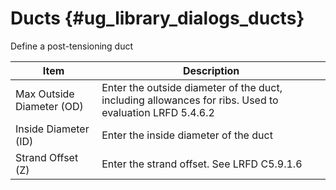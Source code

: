 Ducts {#ug_library_dialogs_ducts}
==============================================
Define a post-tensioning duct

Item | Description
-----|---------------
Max Outside Diameter (OD) | Enter the outside diameter of the duct, including allowances for ribs. Used to evaluation LRFD 5.4.6.2
Inside Diameter (ID) | Enter the inside diameter of the duct
Strand Offset (Z) | Enter the strand offset. See LRFD C5.9.1.6

